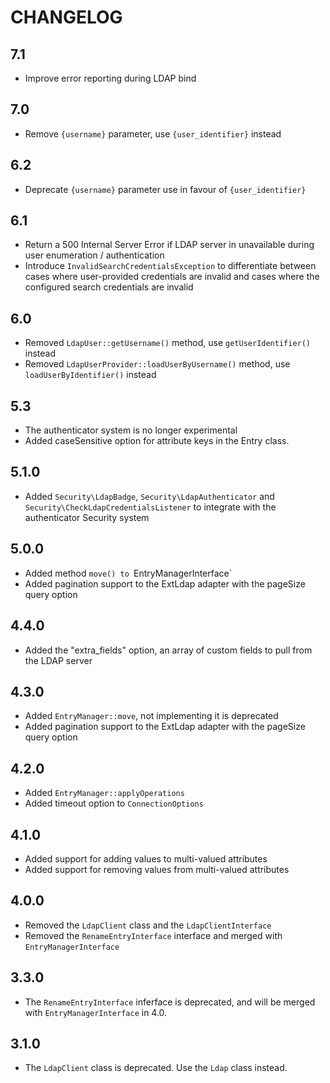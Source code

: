 CHANGELOG
=========

7.1
---

 * Improve error reporting during LDAP bind

7.0
---

 * Remove `{username}` parameter, use `{user_identifier}` instead

6.2
---

 * Deprecate `{username}` parameter use in favour of `{user_identifier}`

6.1
---

 * Return a 500 Internal Server Error if LDAP server in unavailable during user enumeration / authentication
 * Introduce `InvalidSearchCredentialsException` to differentiate between cases where user-provided credentials are invalid and cases where the configured search credentials are invalid

6.0
---

 * Removed `LdapUser::getUsername()` method, use `getUserIdentifier()` instead
 * Removed `LdapUserProvider::loadUserByUsername()` method, use `loadUserByIdentifier()` instead

5.3
---

 * The authenticator system is no longer experimental
 * Added caseSensitive option for attribute keys in the Entry class.

5.1.0
-----

 * Added `Security\LdapBadge`, `Security\LdapAuthenticator` and `Security\CheckLdapCredentialsListener` to integrate with the authenticator Security system

5.0.0
-----

 * Added method `move() to `EntryManagerInterface`
 * Added pagination support to the ExtLdap adapter with the pageSize query option

4.4.0
-----

 * Added the "extra_fields" option, an array of custom fields to pull from the LDAP server

4.3.0
-----

 * Added `EntryManager::move`, not implementing it is deprecated
 * Added pagination support to the ExtLdap adapter with the pageSize query option

4.2.0
-----

 * Added `EntryManager::applyOperations`
 * Added timeout option to `ConnectionOptions`

4.1.0
-----

 * Added support for adding values to multi-valued attributes
 * Added support for removing values from multi-valued attributes

4.0.0
-----

 * Removed the `LdapClient` class and the `LdapClientInterface`
 * Removed the `RenameEntryInterface` interface and merged with `EntryManagerInterface`

3.3.0
-----

 * The `RenameEntryInterface` inferface is deprecated, and will be merged with `EntryManagerInterface` in 4.0.

3.1.0
-----

 * The `LdapClient` class is deprecated. Use the `Ldap` class instead.

